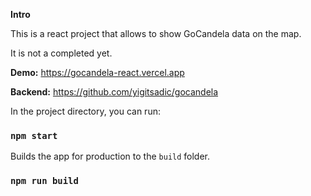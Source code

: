 **Intro**

This is a react project that allows to show GoCandela data on the map.

It is not a completed yet.

**Demo:** https://gocandela-react.vercel.app

**Backend:** https://github.com/yigitsadic/gocandela

In the project directory, you can run:

### `npm start`

Builds the app for production to the `build` folder.

### `npm run build`
